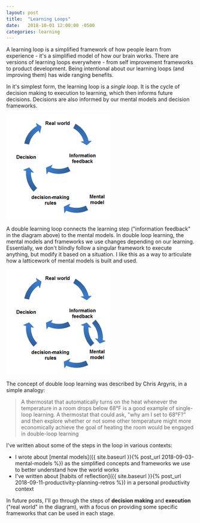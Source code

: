```yaml
---
layout: post
title:  "Learning Loops"
date:   2018-10-01 12:00:00 -0500
categories: learning
---
```


A learning loop is a simplified framework of how people learn from experience - it's a simplified model of how our brain works. There are versions of learning loops everywhere - from self improvement frameworks to product development. Being intentional about our learning loops (and improving them) has wide ranging benefits.

In it's simplest form, the learning loop is a _single loop_. It is the cycle of decision making to execution to learning, which then informs future decisions. Decisions are also informed by our mental models and decision frameworks. 

![Single Loop Learning](/assets/img/singleloop.png)

A double learning loop connects the learning step ("information feedback" in the diagram above) to the mental models. In double loop learning, the mental models and frameworks we use changes depending on our learning. Essentially, we don't blindly follow a singular framework to execute anything, but modify it based on a situation. I like this as a way to articulate how a latticework of mental models is built and used.

![Double Loop Learning](/assets/img/doubleloop.png)

The concept of double loop learning was described by Chris Argyris, in a simple analogy:

> A thermostat that automatically turns on the heat whenever the temperature in a room drops below 68°F is a good example of single-loop learning. A thermostat that could ask, "why am I set to 68°F?" and then explore whether or not some other temperature might more economically achieve the goal of heating the room would be engaged in double-loop learning

I've written about some of the steps in the loop in various contexts:

* I wrote about [mental models]({{ site.baseurl }}{% post_url 2018-09-03-mental-models %}) as the simplified concepts and frameworks we use to better understand how the world works
* I've written about [habits of reflection]({{ site.baseurl }}{% post_url 2018-09-11-productivity-planning-retros %}) in a personal productivity context

In future posts, I'll go through the steps of **decision making** and **execution** ("real world" in the diagram), with a focus on providing some specific frameworks that can be used in each stage.
